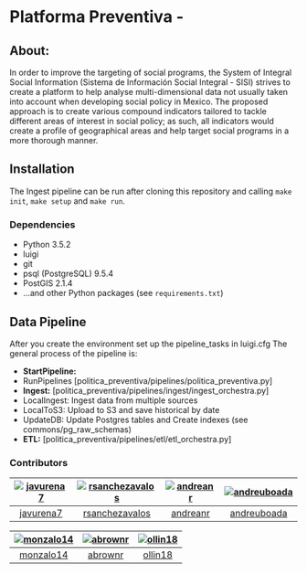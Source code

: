 # Platforma Preventiva -

## About:
In order to improve the targeting of social programs, the System of Integral Social Information (Sistema de Información Social Integral - SISI) strives to create a platform to help analyse multi-dimensional data not usually taken into account when developing social policy in Mexico. The proposed approach is to create various compound indicators tailored to tackle different areas of interest in social policy; as such, all indicators would create a profile of geographical areas and help target social programs in a more thorough manner.


## Installation

The Ingest pipeline can be run after cloning this repository and
calling `make init`, `make setup` and `make run`.

### Dependencies

* Python 3.5.2
* luigi
* git
* psql (PostgreSQL) 9.5.4
* PostGIS 2.1.4
* ...and other Python packages (see `requirements.txt`)

## Data Pipeline

After you create the environment set up the pipeline_tasks in luigi.cfg
The general process of the pipeline is:

* **StartPipeline:**
* RunPipelines [politica_preventiva/pipelines/politica_preventiva.py]
* **Ingest:** [politica_preventiva/pipelines/ingest/ingest_orchestra.py]
* LocalIngest: Ingest data from multiple sources
* LocalToS3: Upload to S3 and save historical by date
* UpdateDB: Update Postgres tables and Create indexes (see commons/pg_raw_schemas)
* **ETL:** [politica_preventiva/pipelines/etl/etl_orchestra.py]

### Contributors

| [![javurena7][ph-javurena7]][gh-javurena7] | [![rsanchezavalos][ph-rsanchez]][gh-rsanchez] | [![andreanr][ph-andreanr]][gh-andreanr]| [![andreuboada ][ph-andreuboada]][gh-andreuboada] |
|                 :--:                       |                     :--:                      |                     :--:               |                     :--:                          |
|        [javurena7][gh-javurena7]           |         [rsanchezavalos][gh-rsanchez]         |          [andreanr][gh-andreanr]       |          [andreuboada][gh-andreuboada]            | 


| [![monzalo14][ph-monzalo14]][gh-monzalo14] | [![abrownr][ph-abrownr]][gh-abrownr] | [![ollin18][ph-ollin18]][gh-ollin18] |
|                 :--:                       |                 :--:                 |                 :--:                 |
|       [monzalo14][gh-monzalo14]            |        [abrownr][gh-abrownr]         |        [ollin18][gh-ollin18]         |

[ph-javurena7]: https://avatars2.githubusercontent.com/u/14095871?v=3&s=180
[gh-javurena7]: https://github.com/javurena7

[ph-andreanr]: https://avatars2.githubusercontent.com/u/5949086?v=3&s=180
[gh-andreanr]: https://github.com/andreanr

[ph-rsanchez]: https://avatars2.githubusercontent.com/u/10931011?v=3&s=180
[gh-rsanchez]: https://github.com/rsanchezavalos

[ph-andreuboada]: https://avatars2.githubusercontent.com/u/7883897?v=3&s=180
[gh-andreuboada]: https://github.com/andreuboada

[ph-monzalo14]: https://avatars1.githubusercontent.com/u/16139907?v=3&s=180
[gh-monzalo14]: https://github.com/monzalo14

[ph-abrownr]: https://avatars1.githubusercontent.com/u/9919?s=180&v=3
[gh-abrownr]: https://github.com/abrownr

[ph-ollin18]: https://avatars0.githubusercontent.com/u/5835469?v=3&s=180
[gh-ollin18]: https://github.com/ollin18
